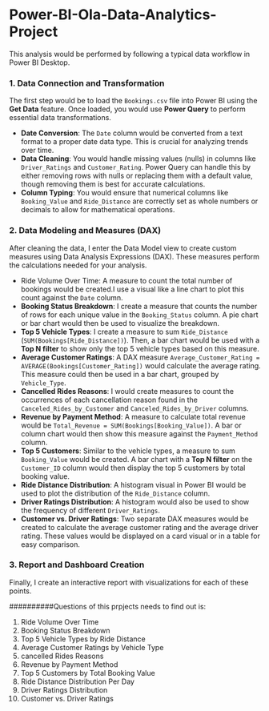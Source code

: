 # Power-BI-Ola-Data-Analytics-Project
This analysis would be performed by following a typical data workflow in Power BI Desktop.

### 1. Data Connection and Transformation

The first step would be to load the `Bookings.csv` file into Power BI using the **Get Data** feature. Once loaded, you would use **Power Query** to perform essential data transformations.

* **Date Conversion**: The `Date` column would be converted from a text format to a proper date data type. This is crucial for analyzing trends over time.
* **Data Cleaning**: You would handle missing values (nulls) in columns like `Driver_Ratings` and `Customer_Rating`. Power Query can handle this by either removing rows with nulls or replacing them with a default value, though removing them is best for accurate calculations.
* **Column Typing**: You would ensure that numerical columns like `Booking_Value` and `Ride_Distance` are correctly set as whole numbers or decimals to allow for mathematical operations.

### 2. Data Modeling and Measures (DAX)

After cleaning the data, I enter the Data Model view to create custom measures using Data Analysis Expressions (DAX). These measures perform the calculations needed for your analysis.

* Ride Volume Over Time: A measure to count the total number of bookings would be created.I use a visual like a line chart to plot this count against the `Date` column.
* **Booking Status Breakdown**: I create a measure that counts the number of rows for each unique value in the `Booking_Status` column. A pie chart or bar chart would then be used to visualize the breakdown.
* **Top 5 Vehicle Types**: I create a measure to sum `Ride_Distance` (`SUM(Bookings[Ride_Distance])`). Then, a bar chart would be used with a **Top N filter** to show only the top 5 vehicle types based on this measure.
* **Average Customer Ratings**: A DAX measure `Average_Customer_Rating = AVERAGE(Bookings[Customer_Rating])` would calculate the average rating. This measure could then be used in a bar chart, grouped by `Vehicle_Type`.
* **Cancelled Rides Reasons**: I would create measures to count the occurrences of each cancellation reason found in the `Canceled_Rides_by_Customer` and `Canceled_Rides_by_Driver` columns.
* **Revenue by Payment Method**: A measure to calculate total revenue would be `Total_Revenue = SUM(Bookings[Booking_Value])`. A bar or column chart would then show this measure against the `Payment_Method` column.
* **Top 5 Customers**: Similar to the vehicle types, a measure to sum `Booking_Value` would be created. A bar chart with a **Top N filter** on the `Customer_ID` column would then display the top 5 customers by total booking value.
* **Ride Distance Distribution**: A histogram visual in Power BI would be used to plot the distribution of the `Ride_Distance` column.
* **Driver Ratings Distribution**: A histogram would also be used to show the frequency of different `Driver_Ratings`.
* **Customer vs. Driver Ratings**: Two separate DAX measures would be created to calculate the average customer rating and the average driver rating. These values would be displayed on a card visual or in a table for easy comparison.

### 3. Report and Dashboard Creation
Finally, I create an interactive report with visualizations for each of these points.

##########Questions of this prpjects needs to find out is:
1. Ride Volume Over Time
2. Booking Status Breakdown
3. Top 5 Vehicle Types by Ride Distance
4. Average Customer Ratings by Vehicle Type
5. cancelled Rides Reasons
6. Revenue by Payment Method
7. Top 5 Customers by Total Booking Value
8. Ride Distance Distribution Per Day
9. Driver Ratings Distribution
10. Customer vs. Driver Ratings

   
